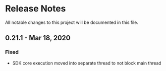# Release Notes
All notable changes to this project will be documented in this file.

## 0.21.1 - Mar 18, 2020

### Fixed
- SDK core execution moved into separate thread to not block main thread
